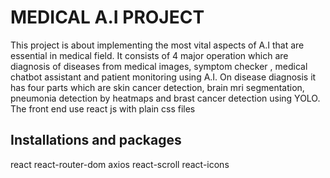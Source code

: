 # MEDICAL A.I PROJECT

This project is about implementing the most vital aspects of A.I that are essential in medical field. 
It consists of 4 major operation which are diagnosis of diseases from medical images, symptom checker , medical chatbot assistant and patient monitoring using A.I.
On disease diagnosis it has four parts which are skin cancer detection, brain mri segmentation, pneumonia detection by heatmaps and brast cancer detection using YOLO.
The front end use react js with plain css files

## Installations and packages
react 
react-router-dom
axios
react-scroll
react-icons

